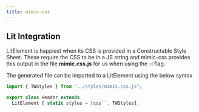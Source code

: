 ```yaml
---
title: mimic-css
---
```


## Lit Integration

LitElement is happiest when its CSS is provided in a Constructable Style Sheet. These require the CSS to be in a JS string and mimic-css provides this output in the file **mimic.css.js** for us when using the -l flag.

The generated file can be imported to a LitElement using the below syntax

```javascript
import { TWStyles } from "../styles/mimic.css.js";

export class Header extends
  LitElement { static styles = [css``, TWStyles];
```